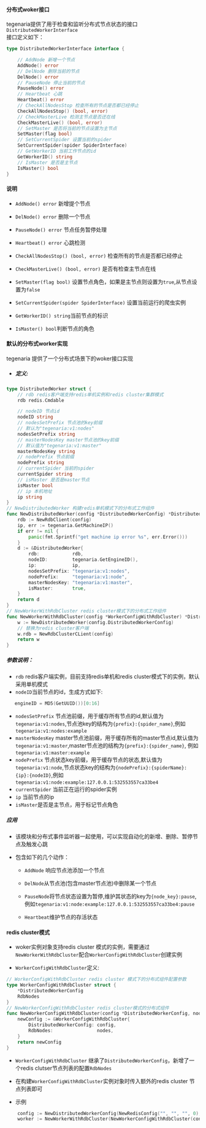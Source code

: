 #### 分布式woker接口
tegenaria提供了用于检查和监听分布式节点状态的接口```DistributedWorkerInterface```  
接口定义如下：
```go
type DistributedWorkerInterface interface {

	// AddNode 新增一个节点
	AddNode() error
	// DelNode 删除当前的节点
	DelNode() error
	// PauseNode 停止当前的节点
	PauseNode() error
	// Heartbeat 心跳
	Heartbeat() error
	// CheckAllNodesStop 检查所有的节点是否都已经停止
	CheckAllNodesStop() (bool, error)
	// CheckMasterLive 检测主节点是否还在线
	CheckMasterLive() (bool, error)
	// SetMaster 是否将当前的节点设置为主节点
	SetMaster(flag bool)
	// SetCurrentSpider 设置当前的spider
	SetCurrentSpider(spider SpiderInterface)
	// GetWorkerID 当前工作节点的id
	GetWorkerID() string
	// IsMaster 是否是主节点
	IsMaster() bool
}
```

#### 说明

- ```AddNode() error``` 新增提个节点

- ```DelNode() error``` 删除一个节点

- ```PauseNode() error``` 节点任务暂停处理

- ```Heartbeat() error``` 心跳检测

- ```CheckAllNodesStop() (bool, error)``` 检查所有的节点是否都已经停止

- ```CheckMasterLive() (bool, error)```   是否有检查主节点在线

- ```SetMaster(flag bool)``` 设置节点角色，如果是主节点则设置为`true`,从节点设置为`false`  

- ```SetCurrentSpider(spider SpiderInterface)``` 设置当前运行的爬虫实例

- ```GetWorkerID() string```当前节点的标识  

- ```IsMaster() bool```判断节点的角色

#### 默认的分布式worker实现

tegenaria 提供了一个分布式场景下的woker接口实现

- ##### 定义:
```go
type DistributedWorker struct {
	// rdb redis客户端支持redis单机实例和redis cluster集群模式
	rdb redis.Cmdable

	// nodeID 节点id
	nodeID string
	// nodesSetPrefix 节点池的key前缀
	// 默认为"tegenaria:v1:nodes"
	nodesSetPrefix string
	// masterNodesKey master节点池的key前缀
	// 默认值为"tegenaria:v1:master"
	masterNodesKey string
	// nodePrefix 节点前缀
	nodePrefix string
	// currentSpider 当前的spider
	currentSpider string
	// isMaster 是否是master节点
	isMaster bool
	// ip 本机地址
	ip string
}
// NewDistributedWorker 构建redis单机模式下的分布式工作组件
func NewDistributedWorker(config *DistributedWorkerConfig) *DistributedWorker {
	rdb := NewRdbClient(config)
	ip, err := tegenaria.GetMachineIP()
	if err != nil {
		panic(fmt.Sprintf("get machine ip error %s", err.Error()))
	}
	d := &DistributedWorker{
		rdb:            rdb,
		nodeID:         tegenaria.GetEngineID(),
		ip:             ip,
		nodesSetPrefix: "tegenaria:v1:nodes",
		nodePrefix:     "tegenaria:v1:node",
		masterNodesKey: "tegenaria:v1:master",
		isMaster:       true,
	}
	return d
}
// NewWorkerWithRdbCluster redis cluster模式下的分布式工作组件
func NewWorkerWithRdbCluster(config *WorkerConfigWithRdbCluster) *DistributedWorker {
	w := NewDistributedWorker(config.DistributedWorkerConfig)
	// 替换为redis cluster客户端
	w.rdb = NewRdbClusterCLient(config)
	return w
}
```

##### 参数说明：

 - `rdb` redis客户端实例，目前支持redis单机和redis cluster模式下的实例，默认采用单机模式  
 - `nodeID`当前节点的id，生成方式如下:
 ```go
 	engineID = MD5(GetUUID())[0:16]
 ```
 - `nodesSetPrefix` 节点池前缀，用于缓存所有节点的id,默认值为`tegenaria:v1:nodes`,节点池key的结构为`{prefix}:{spider_name}`,例如`tegenaria:v1:nodes:example`
 - `masterNodesKey` master节点池前缀，用于缓存所有的master节点id,默认值为`tegenaria:v1:master`,master节点池的结构为`{prefix}:{spider_name}`, 例如`tegenaria:v1:master:example`
 - `nodePrefix` 节点状态key前缀，用于缓存节点的状态,默认值为`tegenaria:v1:node`,节点状态key的结构为`{nodePrefix}:{spiderName}:{ip}:{nodeID}`,例如`tegenaria:v1:node:example:127.0.0.1:532553557ca33be4`
 - `currentSpider` 当前正在运行的spider实例
 - `ip` 当前节点的ip
 - `isMaster`是否是主节点，用于标记节点角色
 
##### 应用

- 该模块和分布式事件监听器一起使用，可以实现自动化的新增、删除、暂停节点及触发心跳

- 包含如下的几个动作：

	- `AddNode` 响应节点池添加一个节点 

	- `DelNode`从节点池(包含master节点池)中删除某一个节点

	- `PauseNode`将节点状态设置为暂停,维护其状态的key为`{node_key}:pause`,例如`tegenaria:v1:node:example:127.0.0.1:532553557ca33be4:pause`

	- `Heartbeat`维护节点的存活状态

#### redis cluster模式

- woker实例对象支持redis cluster 模式的实例，需要通过`NewWorkerWithRdbCluster`配合`WorkerConfigWithRdbCluster`创建实例

- `WorkerConfigWithRdbCluster`定义:

```go
// WorkerConfigWithRdbCluster redis cluster 模式下的分布式组件配置参数
type WorkerConfigWithRdbCluster struct {
	*DistributedWorkerConfig
	RdbNodes
}
// NewWorkerConfigWithRdbCluster redis cluster模式的分布式组件
func NewWorkerConfigWithRdbCluster(config *DistributedWorkerConfig, nodes RdbNodes) *WorkerConfigWithRdbCluster {
	newConfig := &WorkerConfigWithRdbCluster{
		DistributedWorkerConfig: config,
		RdbNodes:                nodes,
	}
	return newConfig
}
```

- `WorkerConfigWithRdbCluster` 继承了`DistributedWorkerConfig`，新增了一个redis clutser节点列表的配置`RdbNodes`

- 在构建`WorkerConfigWithRdbCluster`实例对象时传入额外的redis cluster 节点列表即可

- 示例
```go
	config := NewDistributedWorkerConfig(NewRedisConfig("", "", "", 0), NewInfluxdbConfig("http://127.0.0.1:9086", "xxxx", "test", "distributed"))
	worker := NewWorkerWithRdbCluster(NewWorkerConfigWithRdbCluster(config, nodes))
```
